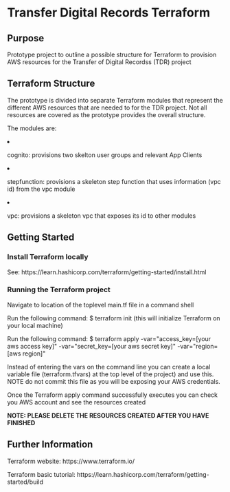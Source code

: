 <h1>Transfer Digital Records Terraform</h1>

<h2>Purpose</h2>

<p>Prototype project to outline a possible structure for Terraform to provision AWS resources for the Transfer of Digital Recordss (TDR) project</p>

<h2>Terraform Structure</h2>

<p>The prototype is divided into separate Terraform modules that represent the different AWS resources that are needed to for the TDR project. Not all resources are covered as the prototype provides the overall structure.</p>

<p>The modules are:</p>
<li>
  <item>
    <p>cognito: provisions two skelton user groups and relevant App Clients</p>
  </item>
</li>
  <li>
  <item>
    <p>stepfunction: provisions a skeleton step function that uses information (vpc id) from the vpc module</p>
  </item>
</li>
  <li>
  <item>
    <p>vpc: provisions a skeleton vpc that exposes its id to other modules</p>
  </item>
</li>

<h2>Getting Started</h2>

<h3>Install Terraform locally</h3>

<p>See: https://learn.hashicorp.com/terraform/getting-started/install.html</p>

<h3>Running the Terraform project</h3>

<p>Navigate to location of the toplevel main.tf file in a command shell</p>

<p>Run the following command: $ terraform init (this will initialize Terraform on your local machine)</p>

<p>Run the following command: $ terraform apply -var="access_key=[your aws access key]" -var="secret_key=[your aws secret key]" -var="region=[aws region]"</p>

<p>Instead of entering the vars on the command line you can create a local variable file (terraform.tfvars) at the top level of the project) and use this. NOTE do not commit this file as you will be exposing your AWS credentials.</p>

<p>Once the Terraform apply command successfully executes you can check you AWS account and see the resources created</p>

<p><b>NOTE: PLEASE DELETE THE RESOURCES CREATED AFTER YOU HAVE FINISHED</b></p>

<h2>Further Information</h2>

<p>Terraform website: https://www.terraform.io/</p>

<p>Terraform basic tutorial: https://learn.hashicorp.com/terraform/getting-started/build</p>
